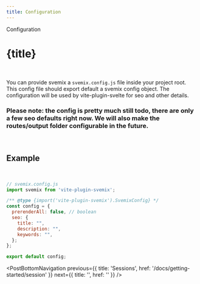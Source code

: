 ```yaml
---
title: Configuration
---
```


<script context="module">
	export const prerender = true;
</script>
<script>
	import PostBottomNavigation from "../../../components/PostBottomNavigation.svelte";
</script>

<p class="mb-4 leading-6 font-semibold text-sky-300">Configuration</p>

# {title}

<br>

You can provide svemix a `svemix.config.js` file inside your project root. This config file should export default a svemix config object. The configuration will be used by vite-plugin-svelte for seo and other details.

### Please note: the config is pretty much still todo, there are only a few seo defaults right now. We will also make the routes/output folder configurable in the future.

<br>

<h2 id="example">Example</h2>

<br>

```js
// svemix.config.js
import svemix from 'vite-plugin-svemix';

/** @type {import('vite-plugin-svemix').SvemixConfig} */
const config = {
  prerenderAll: false, // boolean
  seo: {
    title: "",
    description: "",
    keywords: "",
  };
};

export default config;
```

<PostBottomNavigation
previous={{ title: 'Sessions', href: '/docs/getting-started/session' }}
next={{ title: '', href: '' }}
/>
